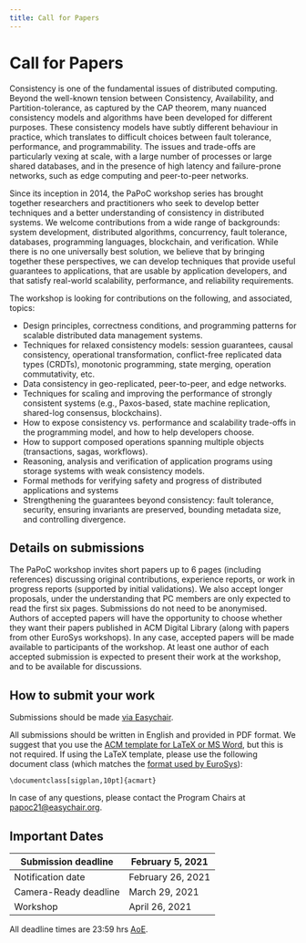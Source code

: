 ```yaml
---
title: Call for Papers
---
```

# Call for Papers

Consistency is one of the fundamental issues of distributed computing. Beyond the well-known tension between Consistency, Availability, and Partition-tolerance, as captured by the CAP theorem, many nuanced consistency models and algorithms have been developed for different purposes. These consistency models have subtly different behaviour in practice, which translates to difficult choices between fault tolerance, performance, and programmability. The issues and trade-offs are particularly vexing at scale, with a large number of processes or large shared databases, and in the presence of high latency and failure-prone networks, such as edge computing and peer-to-peer networks.

Since its inception in 2014, the PaPoC workshop series has brought together researchers and practitioners who seek to develop better techniques and a better understanding of consistency in distributed systems. We welcome contributions from a wide range of backgrounds: system development, distributed algorithms, concurrency, fault tolerance, databases, programming languages, blockchain, and verification. While there is no one universally best solution, we believe that by bringing together these perspectives, we can develop techniques that provide useful guarantees to applications, that are usable by application developers, and that satisfy real-world scalability, performance, and reliability requirements.

The workshop is looking for contributions on the following, and associated, topics:
* Design principles, correctness conditions, and programming patterns for scalable distributed data management systems.
* Techniques for relaxed consistency models: session guarantees, causal consistency, operational transformation, conflict-free replicated data types (CRDTs), monotonic programming, state merging, operation commutativity, etc.
* Data consistency in geo-replicated, peer-to-peer, and edge networks.
* Techniques for scaling and improving the performance of strongly consistent systems (e.g., Paxos-based, state machine replication, shared-log consensus, blockchains).
* How to expose consistency vs. performance and scalability trade-offs in the programming model, and how to help developers choose.
* How to support composed operations spanning multiple objects (transactions, sagas, workflows).
* Reasoning, analysis and verification of application programs using storage systems with weak consistency models.
* Formal methods for verifying safety and progress of distributed applications and systems
* Strengthening the guarantees beyond consistency: fault tolerance, security, ensuring invariants are preserved, bounding metadata size, and controlling divergence.

## Details on submissions

The PaPoC workshop invites short papers up to 6 pages (including references) discussing original contributions, experience reports, or work in progress reports (supported by initial validations). We also accept longer proposals, under the understanding that PC members are only expected to read the first six pages. Submissions do not need to be anonymised.
Authors of accepted papers will have the opportunity to choose whether they want their papers published in ACM Digital Library (along with papers from other EuroSys workshops). In any case, accepted papers will be made available to participants of the workshop. At least one author of each accepted submission is expected to present their work at the workshop, and to be available for discussions.

## How to submit your work
Submissions should be made [via Easychair](https://easychair.org/conferences/?conf=papoc21).

All submissions should be written in English and provided in PDF format. We suggest that you use the [ACM template for LaTeX or MS Word](https://www.acm.org/publications/proceedings-template), but this is not required.
If using the LaTeX template, please use the following document class (which matches the [format used by EuroSys](https://2021.eurosys.org/cfp.html#cfp)):

    \documentclass[sigplan,10pt]{acmart}

In case of any questions, please contact the Program Chairs at [papoc21@easychair.org](mailto:papoc2021@easychair.org).

## Important Dates

| Submission deadline   | February 5, 2021 |
|---|---|
| Notification date     | February 26, 2021 |
| Camera-Ready deadline | March 29, 2021 |
| Workshop              | April 26, 2021 |


All deadline times are 23:59 hrs [AoE](https://www.timeanddate.com/time/zones/aoe).
